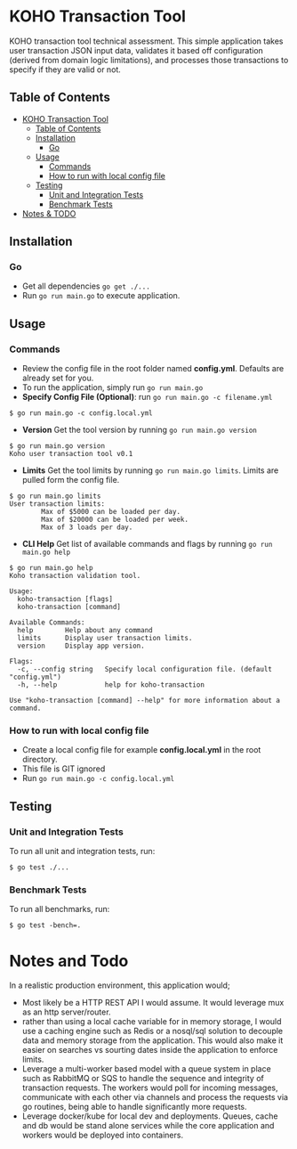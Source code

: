 # KOHO Transaction Tool
KOHO transaction tool technical assessment. This simple application takes user transaction JSON input data, validates it based off configuration (derived from domain logic limitations), and processes those transactions to specify if they are valid or not.

## Table of Contents
- [KOHO Transaction Tool](#koho-transaction-tool)
  - [Table of Contents](#table-of-contents)
  - [Installation](#installation)
    - [Go](#go)
  - [Usage](#usage)
    - [Commands](#commands)
    - [How to run with local config file](#how-to-run-with-local-config-file)
  - [Testing](#testing)
    - [Unit and Integration Tests](#unit-and-integration-tests)
    - [Benchmark Tests](#benchmark-tests)
- [Notes & TODO](#notes-and-todo)

## Installation
### Go
* Get all dependencies ```go get ./...```
* Run ```go run main.go``` to execute application.

## Usage
### Commands
* Review the config file in the root folder named **config.yml**. Defaults are already set for you. 
* To run the application, simply run ```go run main.go```
* **Specify Config File (Optional)**: run ```go run main.go -c filename.yml``` 
```shell
$ go run main.go -c config.local.yml
```
* **Version** Get the tool version by running ```go run main.go version```
```shell
$ go run main.go version
Koho user transaction tool v0.1
```
* **Limits** Get the tool limits by running ```go run main.go limits```. Limits are pulled form the config file.
```shell
$ go run main.go limits
User transaction limits:
        Max of $5000 can be loaded per day.
        Max of $20000 can be loaded per week.
        Max of 3 loads per day.
```
* **CLI Help** Get list of available commands and flags by running ```go run main.go help```
```shell
$ go run main.go help     
Koho transaction validation tool.

Usage:
  koho-transaction [flags]
  koho-transaction [command]

Available Commands:
  help        Help about any command
  limits      Display user transaction limits.
  version     Display app version.

Flags:
  -c, --config string   Specify local configuration file. (default "config.yml")
  -h, --help            help for koho-transaction

Use "koho-transaction [command] --help" for more information about a command.
```

### How to run with local config file
* Create a local config file for example **config.local.yml** in the root directory.
* This file is GIT ignored
* Run ```go run main.go -c config.local.yml```

## Testing

### Unit and Integration Tests
To run all unit and integration tests, run:
``` shell
$ go test ./...
```

### Benchmark Tests
To run all benchmarks, run:
``` shell
$ go test -bench=.
```

# Notes and Todo
In a realistic production environment, this application would;
* Most likely be a HTTP REST API I would assume. It would leverage mux as an http server/router.
* rather than using a local cache variable for in memory storage, I would use a caching engine such as Redis or a nosql/sql solution to decouple data and memory storage from the application. This would also make it easier on searches vs sourting dates inside the application to enforce limits.
* Leverage a multi-worker based model with a queue system in place such as RabbitMQ or SQS to handle the sequence and integrity of transaction requests. The workers would poll for incoming messages, communicate with each other via channels and process the requests via go routines, being able to handle significantly more requests.
* Leverage docker/kube for local dev and deployments. Queues, cache and db would be stand alone services while the core application and workers would be deployed into containers.
